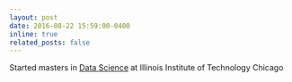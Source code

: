 ```yaml
---
layout: post
date: 2016-08-22 15:59:00-0400
inline: true
related_posts: false
---
```


Started masters in [Data Science](https://www.iit.edu/academics/programs/data-science-mas) at Illinois Institute of Technology Chicago
